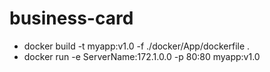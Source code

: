 # business-card

- docker build -t myapp:v1.0 -f ./docker/App/dockerfile .
- docker run -e ServerName:172.1.0.0 -p 80:80 myapp:v1.0